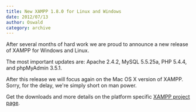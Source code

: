 ```yaml
---
title: New XAMPP 1.8.0 for Linux and Windows
date: 2012/07/13
author: Oswald
category: archive
---
```


After several months of hard work we are proud to announce a new release of XAMPP for Windows and Linux. 

The most important updates are: Apache 2.4.2, MySQL 5.5.25a, PHP 5.4.4, and phpMyAdmin 3.5.1. 

After this release we will focus again on the Mac OS X version of XAMPP. Sorry, for the delay, we're simply short on man power.

Get the downloads and more details on the platform specific [XAMPP project page](http://www.apachefriends.org/en/xampp.html).
